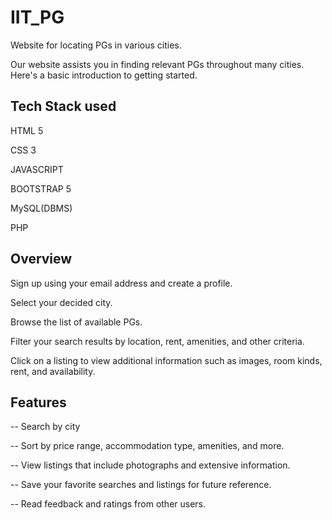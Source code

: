 
# IIT_PG 

Website for locating PGs in various cities.

Our website assists you in finding relevant PGs throughout many cities. Here's a basic introduction to getting started.


## Tech Stack used

HTML 5

CSS 3

JAVASCRIPT

BOOTSTRAP 5

MySQL(DBMS)

PHP

## Overview

Sign up using your email address and create a profile. 

Select your decided city.

Browse the list of available PGs.

Filter your search results by location, rent, amenities, and other criteria. 

Click on a listing to view additional information such as images, room kinds, rent, and availability.
## Features

-- Search by city 

-- Sort by price range, accommodation type, amenities, and more. 

-- View listings that include photographs and extensive information. 

-- Save your favorite searches and listings for future reference. 

-- Read feedback and ratings from other users.

